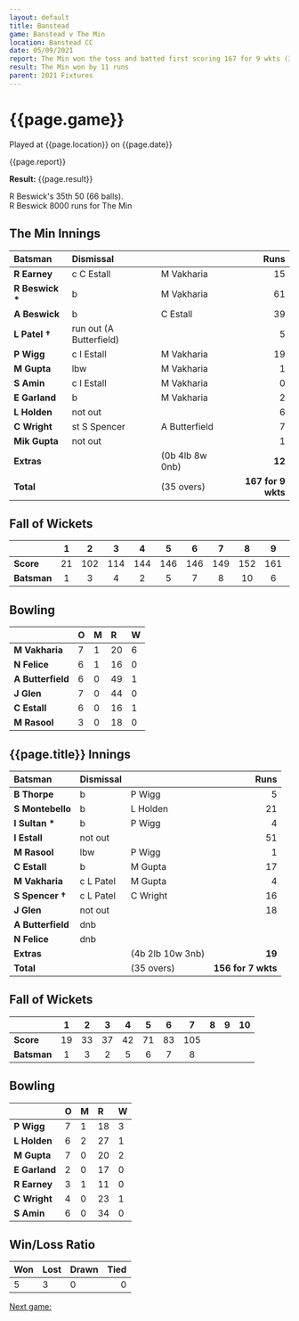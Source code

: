 ```yaml
---
layout: default
title: Banstead
game: Banstead v The Min
location: Banstead CC
date: 05/09/2021
report: The Min won the toss and batted first scoring 167 for 9 wkts (35 overs). Banstead replied with 156 for 7 wkts (35 overs)
result: The Min won by 11 runs
parent: 2021 Fixtures
---
```


# {{page.game}}

Played at {{page.location}} on {{page.date}}

{{page.report}}

**Result:** {{page.result}}

R Beswick's 35th 50 (66 balls).<br />
R Beswick 8000 runs for The Min

## The Min Innings

| Batsman | Dismissal | | Runs |
|:---|:---|---|---:|
| **R Earney** | c C Estall | M Vakharia | 15 | 
| **R Beswick &#42;** | b | M Vakharia | 61 | 
| **A Beswick** | b | C Estall | 39 | 
| **L Patel &#8224;** | run out (A Butterfield) |  | 5 | 
| **P Wigg** | c I Estall | M Vakharia | 19 | 
| **M Gupta** | lbw | M Vakharia | 1 |
| **S Amin** | c I Estall | M Vakharia | 0 | 
| **E Garland** | b | M Vakharia | 2 | 
| **L Holden** | not out |  | 6 |
| **C Wright** | st S Spencer | A Butterfield | 7 | 
| **Mik Gupta** | not out |  | 1 |  
| **Extras** | | (0b 4lb 8w 0nb) | **12** | 
| **Total** | | (35 overs) | **167 for 9 wkts** | 

## Fall of Wickets

| | 1 | 2 | 3 | 4 | 5 | 6 | 7 | 8 | 9 | 10 |
|---|:---:|:---:|:---:|:---:|:---:|:---:|:---:|:---:|:---:|:---:|
| **Score** | 21 | 102 | 114 | 144 | 146 | 146 | 149 | 152 | 161 |  |
| **Batsman** | 1 | 3 | 4 | 2 | 5 | 7 | 8 | 10 | 6 |  | 

## Bowling

| | O | M | R | W |
|---|:---|:---|:---|:---|
| **M Vakharia** | 7 | 1 | 20 | 6 | 
| **N Felice** | 6 | 1 | 16 | 0 | 
| **A Butterfield** | 6 | 0 | 49 | 1 | 
| **J Glen** | 7 | 0 | 44 | 0 | 
| **C Estall** | 6 | 0 | 16 | 1 |
| **M Rasool** | 3 | 0 | 18 | 0 |

## {{page.title}} Innings

| Batsman | Dismissal | | Runs |
|:---|:---|---|---:|
| **B Thorpe** | b | P Wigg | 5 | 
| **S Montebello** | b | L Holden | 21 | 
| **I Sultan &#42;** | b | P Wigg | 4 | 
| **I Estall** | not out |  | 51 | 
| **M Rasool** | lbw | P Wigg | 1 | 
| **C Estall** | b  | M Gupta | 17 | 
| **M Vakharia** | c L Patel | M Gupta | 4 | 
| **S Spencer &#8224;** | c L Patel | C Wright | 16 | 
| **J Glen** | not out |  | 18 | 
| **A Butterfield** | dnb |  |  |
| **N Felice** | dnb |  |  |
| **Extras** | | (4b 2lb 10w 3nb) | **19** | 
| **Total** | | (35 overs) | **156 for 7 wkts** | 

## Fall of Wickets

| | 1 | 2 | 3 | 4 | 5 | 6 | 7 | 8 | 9 | 10 |
|---|:---:|:---:|:---:|:---:|:---:|:---:|:---:|:---:|:---:|:---:|
| **Score** | 19 | 33 | 37 | 42 | 71 | 83 | 105 |  |  |  |
| **Batsman** | 1 | 3 | 2 | 5 | 6 | 7 | 8 |  |  |  |

## Bowling

| | O | M | R | W |
|---|:---|:---|:---|:---|
| **P Wigg** | 7 | 1 | 18 | 3 | 
| **L Holden** | 6 | 2 | 27 | 1 | 
| **M Gupta** | 7 | 0 | 20 | 2 |
| **E Garland** | 2 | 0 | 17 | 0 | 
| **R Earney** | 3 | 1 | 11 | 0 | 
| **C Wright** | 4 | 0 | 23 | 1 |
| **S Amin** | 6 | 0 | 34 | 0 | 

## Win/Loss Ratio

| Won | Lost | Drawn | Tied |
|:---|:---|:---|---:|
| 5 | 3 | 0 | 0 |

[Next game:]({{page.next}})